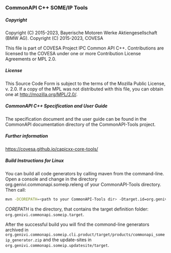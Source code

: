 ### CommonAPI C++ SOME/IP Tools

##### Copyright
Copyright (C) 2015-2023, Bayerische Motoren Werke Aktiengesellschaft (BMW AG).
Copyright (C) 2015-2023, COVESA

This file is part of COVESA Project IPC Common API C++.
Contributions are licensed to the COVESA under one or more Contribution License Agreements or MPL 2.0.

##### License
This Source Code Form is subject to the terms of the Mozilla Public License, v. 2.0. If a copy of the MPL was not distributed with this file, you can obtain one at http://mozilla.org/MPL/2.0/.

##### CommonAPI C++ Specification and User Guide
The specification document and the user guide can be found in the CommonAPI documentation directory of the CommonAPI-Tools project.

##### Further information
https://covesa.github.io/capicxx-core-tools/

##### Build Instructions for Linux

You can build all code generators by calling maven from the command-line. Open a console and change in the directory org.genivi.commonapi.someip.releng of your CommonAPI-Tools directory. Then call:

```bash
mvn -DCOREPATH=<path to your CommonAPI-Tools dir> -Dtarget.id=org.genivi.commonapi.someip.target clean verify
```
_COREPATH_ is the directory, that contains the target definition folder: `org.genivi.commonapi.someip.target`.

After the successful build you will find the commond-line generators archived in `org.genivi.commonapi.someip.cli.product/target/products/commonapi_someip_generator.zip` and the update-sites in `org.genivi.commonapi.someip.updatesite/target`.
